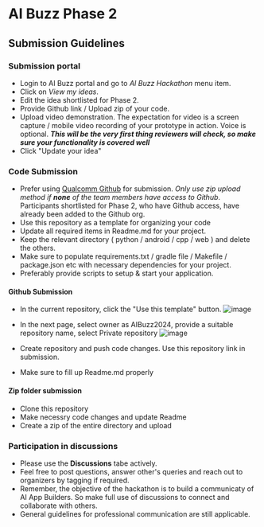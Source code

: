 # AI Buzz Phase 2 

## Submission Guidelines

### Submission portal

- Login to AI Buzz portal and go to _AI Buzz Hackathon_ menu item.
- Click on _View my ideas_.
- Edit the idea shortlisted for Phase 2.
- Provide Github link / Upload zip of your code.
- Upload video demonstration. The expectation for video is a screen capture / mobile video recording of your prototype in action. Voice is optional. **_This will be the very first thing reviewers will check, so make sure your functionality is covered well_**
- Click "Update your idea"

### Code Submission
- Prefer using [Qualcomm Github](https://github.qualcomm.com) for submission. _Only use zip upload method if **none** of the team members have access to Github_. Participants shortlisted for Phase 2, who have Github access, have already been added to the Github org.
- Use this repository as a template for organizing your code
- Update all required items in Readme.md for your project.
- Keep the relevant directory ( python / android / cpp / web ) and delete the others.
- Make sure to populate requirements.txt / gradle file / Makefile / package.json etc with necessary dependencies for your project.
- Preferably provide scripts to setup & start your application. 

#### Github Submission
- In the current repository, click the "Use this template" button.
  ![image](https://github.qualcomm.com/AIBuzz2024/aibuzz2024/assets/31307/4e053016-bc1e-4a10-a523-0878d56f0ea3)

- In the next page, select owner as AIBuzz2024, provide a suitable repository name, select Private repository
  ![image](https://github.qualcomm.com/AIBuzz2024/aibuzz2024/assets/31307/a363fbd6-c3de-435a-aecc-84ae237a6dc2)

- Create repository and push code changes. Use this repository link in submission.
- Make sure to fill up Readme.md properly

#### Zip folder submission
- Clone this repository
- Make necessry code changes and update Readme
- Create a zip of the entire directory and upload


### Participation in discussions
- Please use the **Discussions** tabe actively.
- Feel free to post questions, answer other's queries and reach out to organizers by tagging if required.
- Remember, the objective of the hackathon is to build a communicaty of AI App Builders. So make full use of discussions to connect and collaborate with others.
- General guidelines for professional communication are still applicable.



 
